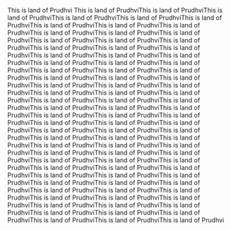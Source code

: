 This is land of Prudhvi
This is land of PrudhviThis is land of PrudhviThis is land of PrudhviThis is land of PrudhviThis is land of PrudhviThis is land of PrudhviThis is land of PrudhviThis is land of PrudhviThis is land of PrudhviThis is land of PrudhviThis is land of PrudhviThis is land of PrudhviThis is land of PrudhviThis is land of PrudhviThis is land of PrudhviThis is land of PrudhviThis is land of PrudhviThis is land of PrudhviThis is land of PrudhviThis is land of PrudhviThis is land of PrudhviThis is land of PrudhviThis is land of PrudhviThis is land of PrudhviThis is land of PrudhviThis is land of PrudhviThis is land of PrudhviThis is land of PrudhviThis is land of PrudhviThis is land of PrudhviThis is land of PrudhviThis is land of PrudhviThis is land of PrudhviThis is land of PrudhviThis is land of PrudhviThis is land of PrudhviThis is land of PrudhviThis is land of PrudhviThis is land of PrudhviThis is land of PrudhviThis is land of PrudhviThis is land of PrudhviThis is land of PrudhviThis is land of PrudhviThis is land of PrudhviThis is land of PrudhviThis is land of PrudhviThis is land of PrudhviThis is land of PrudhviThis is land of PrudhviThis is land of PrudhviThis is land of PrudhviThis is land of PrudhviThis is land of PrudhviThis is land of PrudhviThis is land of PrudhviThis is land of PrudhviThis is land of PrudhviThis is land of PrudhviThis is land of PrudhviThis is land of PrudhviThis is land of PrudhviThis is land of PrudhviThis is land of PrudhviThis is land of PrudhviThis is land of PrudhviThis is land of PrudhviThis is land of PrudhviThis is land of PrudhviThis is land of PrudhviThis is land of PrudhviThis is land of PrudhviThis is land of PrudhviThis is land of PrudhviThis is land of PrudhviThis is land of PrudhviThis is land of PrudhviThis is land of PrudhviThis is land of PrudhviThis is land of PrudhviThis is land of PrudhviThis is land of PrudhviThis is land of PrudhviThis is land of PrudhviThis is land of PrudhviThis is land of PrudhviThis is land of Prudhvi
